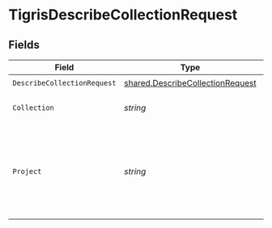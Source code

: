 # TigrisDescribeCollectionRequest


## Fields

| Field                                                                                       | Type                                                                                        | Required                                                                                    | Description                                                                                 |
| ------------------------------------------------------------------------------------------- | ------------------------------------------------------------------------------------------- | ------------------------------------------------------------------------------------------- | ------------------------------------------------------------------------------------------- |
| `DescribeCollectionRequest`                                                                 | [shared.DescribeCollectionRequest](../../../pkg/models/shared/describecollectionrequest.md) | :heavy_check_mark:                                                                          | N/A                                                                                         |
| `Collection`                                                                                | *string*                                                                                    | :heavy_check_mark:                                                                          | Name of the collection.                                                                     |
| `Project`                                                                                   | *string*                                                                                    | :heavy_check_mark:                                                                          | Project name whose db is under target to get description of its collection.                 |